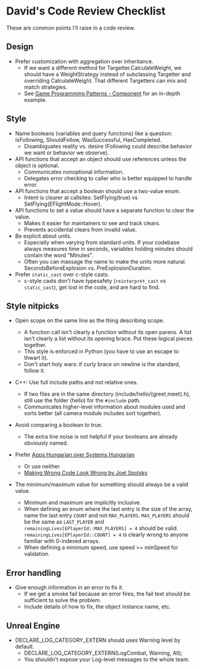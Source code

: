 David's Code Review Checklist
=============================

These are common points I'll raise in a code review.

## Design

* Prefer customization with aggregation over inheritance.
	* If we want a different method for Targetter.CalculateWeight, we should have a WeightStrategy instead of subclassing Targetter and overriding CalculateWeight. That different Targetters can mix and match strategies.
	* See [Game Programming Patterns - Component](http://gameprogrammingpatterns.com/component.html) for an in-depth example.


## Style

* Name booleans (variables and query functions) like a question: IsFollowing, ShouldFollow, WasSuccessful, HasCompleted.
	* Disambiguates reality vs. desire (Following could describe behavior we want or behavior we observe).
* API functions that accept an object should use references unless the object is optional.
	* Communicates nonoptional information.
	* Delegates error checking to caller who is better equipped to handle error.
* API functions that accept a boolean should use a two-value enum.
	* Intent is clearer at callsites: SetFlying(true) vs SetFlying(EFlightMode::Hover).
* API functions to set a value should have a separate function to clear the value.
	* Makes it easier for maintainers to see and track clears.
	* Prevents accidental clears from invalid value.
* Be explicit about units.
	* Especially when varying from standard units. If your codebase always measures time in seconds, variables holding minutes should contain the word "Minutes".
	* Often you can massage the name to make the units more natural. SecondsBeforeExplosion vs. PreExplosionDuration.
* Prefer `static_cast` over c-style casts.
	* c-style casts don't have typesafety (`reinterpret_cast` vs `static_cast`), get lost in the code, and are hard to find.

## Style nitpicks

* Open scope on the same line as the thing describing scope.
	* A function call isn't clearly a function without its open parens. A list isn't clearly a list without its opening brace. Put these logical pieces together.
	* This style is enforced in Python (you have to use an escape to thwart it).
	* Don't start holy wars: if curly brace on newline is the standard, follow it.

* C++: Use full include paths and not relative ones.
	* If two files are in the same directory (include/hello/{greet,meet}.h), still use the folder (hello) for the `#include` path.
	* Communicates higher-level information about modules used and sorts better (all camera module includes sort together).

* Avoid comparing a boolean to true.
	* The extra line noise is not helpful if your booleans are already obviously named.

* Prefer [Apps Hungarian over Systems Hungarian](https://en.wikipedia.org/wiki/Hungarian_notation#Systems_vs._Apps_Hungarian)
	* Or use neither.
	* [Making Wrong Code Look Wrong by Joel Spolsky](http://www.joelonsoftware.com/articles/Wrong.html)

* The minimum/maximum value for something should always be a valid value.
	* Minimum and maximum are implicitly inclusive.
	* When defining an enum where the last entry is the size of the array, name the last entry `COUNT` and not `MAX_PLAYERS`. `MAX_PLAYERS` should be the same as `LAST_PLAYER` and `remainingLives[EPlayerId::MAX_PLAYERS] = 4` should be valid. `remainingLives[EPlayerId::COUNT] = 4` is clearly wrong to anyone familiar with 0-indexed arrays.
	* When defining a minimum speed, use speed >= minSpeed for validation.


## Error handling
* Give enough information in an error to fix it.
	* If we get a smoke fail because an error fires, the fail text should be sufficient to solve the problem.
	* Include details of how to fix, the object instance name, etc.

## Unreal Engine
* DECLARE_LOG_CATEGORY_EXTERN should uses Warning level by default.
	* DECLARE_LOG_CATEGORY_EXTERN(LogCombat, Warning, All);
	* You shouldn't expose your Log-level messages to the whole team.
